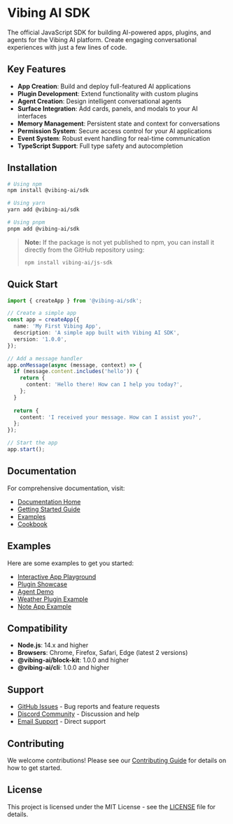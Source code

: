 # Vibing AI SDK

The official JavaScript SDK for building AI-powered apps, plugins, and agents for the Vibing AI platform. Create engaging conversational experiences with just a few lines of code.

## Key Features

- **App Creation**: Build and deploy full-featured AI applications
- **Plugin Development**: Extend functionality with custom plugins
- **Agent Creation**: Design intelligent conversational agents
- **Surface Integration**: Add cards, panels, and modals to your AI interfaces
- **Memory Management**: Persistent state and context for conversations
- **Permission System**: Secure access control for your AI applications
- **Event System**: Robust event handling for real-time communication
- **TypeScript Support**: Full type safety and autocompletion

## Installation

```bash
# Using npm
npm install @vibing-ai/sdk

# Using yarn
yarn add @vibing-ai/sdk

# Using pnpm
pnpm add @vibing-ai/sdk
```

> **Note:** If the package is not yet published to npm, you can install it directly from the GitHub repository using:
> ```bash
> npm install vibing-ai/js-sdk
> ```

## Quick Start

```typescript
import { createApp } from '@vibing-ai/sdk';

// Create a simple app
const app = createApp({
  name: 'My First Vibing App',
  description: 'A simple app built with Vibing AI SDK',
  version: '1.0.0',
});

// Add a message handler
app.onMessage(async (message, context) => {
  if (message.content.includes('hello')) {
    return {
      content: 'Hello there! How can I help you today?',
    };
  }
  
  return {
    content: 'I received your message. How can I assist you?',
  };
});

// Start the app
app.start();
```

## Documentation

For comprehensive documentation, visit:

- [Documentation Home](https://github.com/vibing-ai/js-sdk/blob/main/docs/index.md)
- [Getting Started Guide](https://github.com/vibing-ai/js-sdk/blob/main/docs/guides/getting-started.md)
- [Examples](https://github.com/vibing-ai/js-sdk/tree/main/examples/)
- [Cookbook](https://github.com/vibing-ai/js-sdk/blob/main/docs/cookbook/)

## Examples

Here are some examples to get you started:

- [Interactive App Playground](https://github.com/vibing-ai/js-sdk/blob/main/examples/interactive/app-playground.ts)
- [Plugin Showcase](https://github.com/vibing-ai/js-sdk/blob/main/examples/interactive/plugin-showcase.ts)
- [Agent Demo](https://github.com/vibing-ai/js-sdk/blob/main/examples/interactive/agent-demo.ts)
- [Weather Plugin Example](https://github.com/vibing-ai/js-sdk/blob/main/examples/weather-plugin.ts)
- [Note App Example](https://github.com/vibing-ai/js-sdk/blob/main/examples/note-app.ts)

## Compatibility

- **Node.js**: 14.x and higher
- **Browsers**: Chrome, Firefox, Safari, Edge (latest 2 versions)
- **@vibing-ai/block-kit**: 1.0.0 and higher
- **@vibing-ai/cli**: 1.0.0 and higher

## Support

- [GitHub Issues](https://github.com/vibing-ai/js-sdk/issues) - Bug reports and feature requests
- [Discord Community](https://discord.gg/vibingai) - Discussion and help
- [Email Support](mailto:support@vibing.ai) - Direct support

## Contributing

We welcome contributions! Please see our [Contributing Guide](https://github.com/vibing-ai/js-sdk/blob/main/CONTRIBUTING.md) for details on how to get started.

## License

This project is licensed under the MIT License - see the [LICENSE](https://github.com/vibing-ai/js-sdk/blob/main/LICENSE) file for details. 
